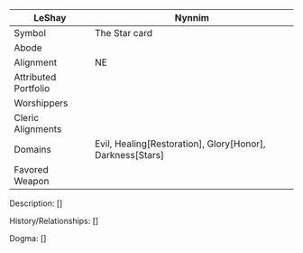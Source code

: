 | LeShay | Nynnim |
| --- | --- |
| Symbol | The Star card | 
| Abode |
| Alignment | NE | 
| Attributed Portfolio |
| Worshippers | 
| Cleric Alignments |
| Domains | Evil, Healing[Restoration], Glory[Honor], Darkness[Stars]
| Favored Weapon |

Description: 
    []

History/Relationships:
    []
    
Dogma: 
    []